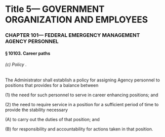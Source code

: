 
# Title 5— GOVERNMENT ORGANIZATION AND EMPLOYEES
### CHAPTER 101— FEDERAL EMERGENCY MANAGEMENT AGENCY PERSONNEL
#### § 10103. Career paths
###### (c) Policy .

The Administrator shall establish a policy for assigning Agency personnel to positions that provides for a balance between

(1) the need for such personnel to serve in career enhancing positions; and

(2) the need to require service in a position for a sufficient period of time to provide the stability necessary

(A) to carry out the duties of that position; and

(B) for responsibility and accountability for actions taken in that position.
